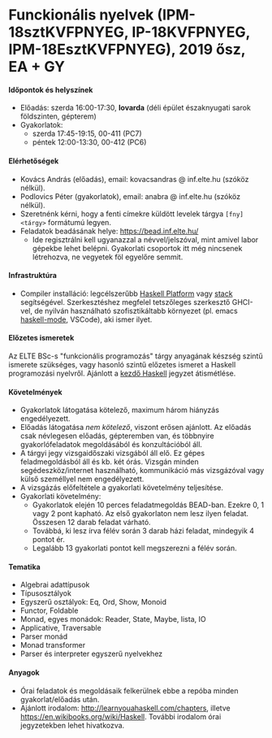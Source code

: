 # Funckionális nyelvek (IPM-18sztKVFPNYEG, IP-18KVFPNYEG, IPM-18EsztKVFPNYEG), 2019 ősz, EA + GY

#### Időpontok és helyszínek

- Előadás: szerda 16:00-17:30, **lovarda** (déli épület északnyugati sarok földszinten, gépterem)
- Gyakorlatok: 
  + szerda 17:45-19:15, 00-411 (PC7)
  + péntek 12:00-13:30, 00-412 (PC6)

#### Elérhetőségek

- Kovács András (előadás), email: kovacsandras @ inf.elte.hu (szóköz nélkül).
- Podlovics Péter (gyakorlatok), email: anabra @ inf.elte.hu (szóköz nélkül).
- Szeretnénk kérni, hogy a fenti címekre küldött levelek tárgya `[fny] <tárgy>` formátumú legyen.
- Feladatok beadásának helye: https://bead.inf.elte.hu/
  + Ide regisztrálni kell ugyanazzal a névvel/jelszóval, mint amivel labor
    gépekbe lehet belépni. Gyakorlati csoportok itt még nincsenek létrehozva,
    ne vegyetek föl egyelőre semmit.

#### Infrastruktúra

- Compiler installáció: legcélszerűbb [Haskell Platform](https://www.haskell.org/platform/) vagy [stack](https://docs.haskellstack.org/en/stable/README/) segítségével. Szerkesztéshez megfelel tetszőleges szerkesztő GHCI-vel, de nyilván használható szofisztikáltabb környezet (pl. emacs [haskell-mode](http://haskell.github.io/haskell-mode/), VSCode), aki ismer ilyet.

#### Előzetes ismeretek

Az ELTE BSc-s "funkcionális programozás" tárgy anyagának készség szintű ismerete szükséges, vagy hasonló szintű előzetes ismeret a Haskell programozási nyelvről. Ajánlott a [kezdő Haskell](http://lambda.inf.elte.hu/Index.xml) jegyzet átismétlése.

#### Követelmények

- Gyakorlatok látogatása kötelező, maximum három hiányzás engedélyezett.
- Előadás látogatása *nem kötelező*, viszont erősen ajánlott. Az előadás csak névlegesen előadás, gépteremben van, és többnyire gyakorlófeladatok megoldásából és konzultációból áll.
- A tárgyi jegy vizsgaidőszaki vizsgából áll elő. Ez gépes feladmegoldásból áll és kb. két órás. Vizsgán minden segédeszköz/internet használható, kommunikáció más vizsgázóval vagy külső személlyel nem engedélyezett.
- A vizsgázás előfeltétele a gyakorlati követelmény teljesítése.
- Gyakorlati követelmény:
  + Gyakorlatok elején 10 perces feladatmegoldás BEAD-ban. Ezekre 0, 1 vagy 2 pont kapható. Az első gyakorlaton
    nem lesz ilyen feladat. Összesen 12 darab feladat várható.
  + Továbbá, ki lesz írva félév során 3 darab házi feladat, mindegyik 4 pontot ér. 
  + Legalább 13 gyakorlati pontot kell megszerezni a félév során. 
  
#### Tematika

- Algebrai adattípusok
- Típusosztályok
- Egyszerű osztályok: Eq, Ord, Show, Monoid
- Functor, Foldable
- Monad, egyes monádok: Reader, State, Maybe, lista, IO
- Applicative, Traversable
- Parser monád
- Monad transformer
- Parser és interpreter egyszerű nyelvekhez
  
#### Anyagok

- Órai feladatok és megoldásaik felkerülnek ebbe a repóba minden gyakorlat/előadás után. 
- Ajánlott irodalom: http://learnyouahaskell.com/chapters, illetve https://en.wikibooks.org/wiki/Haskell. További irodalom órai jegyzetekben lehet hivatkozva.
